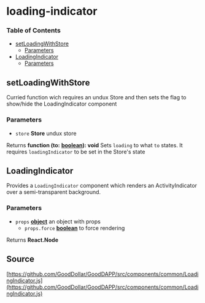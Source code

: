 # loading-indicator

### Table of Contents

* [setLoadingWithStore](loading-indicator.md#setloadingwithstore)
  * [Parameters](loading-indicator.md#parameters)
* [LoadingIndicator](loading-indicator.md#loadingindicator)
  * [Parameters](loading-indicator.md#parameters-1)

## setLoadingWithStore

Curried function wich requires an undux Store and then sets the flag to show/hide the LoadingIndicator component

### Parameters

* `store` **Store** undux store

Returns **function \(to:** [**boolean**](https://developer.mozilla.org/docs/Web/JavaScript/Reference/Global_Objects/Boolean)**\): void** Sets `loading` to what `to` states. It requires `loadingIndicator` to be set in the Store's state

## LoadingIndicator

Provides a `LoadingIndicator` component which renders an ActivityIndicator over a semi-transparent background.

### Parameters

* `props` [**object**](https://developer.mozilla.org/docs/Web/JavaScript/Reference/Global_Objects/Object) an object with props
  * `props.force` [**boolean**](https://developer.mozilla.org/docs/Web/JavaScript/Reference/Global_Objects/Boolean) to force rendering

Returns **React.Node**

## Source

[https://github.com/GoodDollar/GoodDAPP/src/components/common/LoadingIndicator.js](https://github.com/GoodDollar/GoodDAPP/src/components/common/LoadingIndicator.js)

